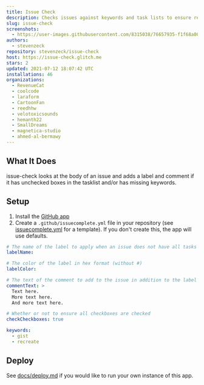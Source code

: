 ```yaml
---
title: Issue Check
description: Checks issues against keywords and task lists to ensure required info is there
slug: issue-check
screenshots:
  - https://user-images.githubusercontent.com/8315038/76657935-f1f68a00-6540-11ea-9f38-57410f71a49a.png
authors:
  - stevenzeck
repository: stevenzeck/issue-check
host: https://issue-check.glitch.me
stars: 2
updated: 2021-07-12 18:07:42 UTC
installations: 46
organizations:
  - RevenueCat
  - coolcode
  - laraform
  - CartoonFan
  - reedhhw
  - velotoxicsounds
  - hemanth22
  - SmallDreams
  - magnetica-studio
  - ahmed-al-bermawy
---
```


## What It Does

issue-check looks at the body of an issue and adds a label and comment if it has unchecked boxes in the tasklist and/or has missing keywords.

## Setup

1. Install the [GitHub app](https://github.com/apps/issue-check)
2. Create a `.github/issuecomplete.yml` file in your repository (see [issuecomplete.yml](https://github.com/stevenzeck/issue-check/blob/master/issuecomplete.yml) for a template). If you don't create this, the app will use defaults.

```yaml
# The name of the label to apply when an issue does not have all tasks checked
labelName:

# The color of the label in hex format (without #)
labelColor:

# The text of the comment to add to the issue in addition to the label
commentText: >
  Text here.
  More text here.
  And more text here.

# Whether or not to ensure all checkboxes are checked
checkCheckboxes: true  

keywords:
  - gist
  - recreate
```

## Deploy

See [docs/deploy.md](https://github.com/stevenzeck/issue-check/blob/master/docs/deploy.md) if you would like to run your own instance of this app.
